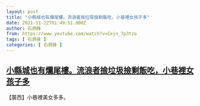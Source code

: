 ```yaml
---
layout: post
title: "小縣城也有爛尾樓。流浪者撿垃圾撿剩飯吃，小巷裡女孩子多"
date: 2021-11-22T01:49:51.000Z
author: 石炳鋒
from: https://www.youtube.com/watch?v=Cejn_7p3tzo
tags: [ 石炳锋 ]
categories: [ 石炳锋 ]
---
```

<!--1637545791000-->
[小縣城也有爛尾樓。流浪者撿垃圾撿剩飯吃，小巷裡女孩子多](https://www.youtube.com/watch?v=Cejn_7p3tzo)
------

<div>
【廣西】小巷裡美女多多。
</div>
